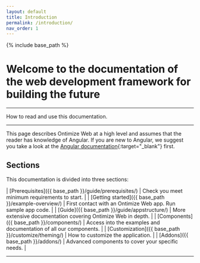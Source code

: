 ```yaml
---
layout: default
title: Introduction
permalink: /introduction/
nav_order: 1
---
```


{% include base_path %}

# Welcome to the documentation of the web development framework for building the future

---

How to read and use this documentation.

---
This page describes Ontimize Web at a high level and assumes that the reader has knowledge of Angular. If you are new to Angular, we suggest you take a look at the [Angular documentation](https://angular.io/docs/ts/latest/){:target="_blank"} first.


## Sections

This documentation is divided into three sections:

| [Prerequisites]({{ base_path }}/guide/prerequisites/)   | Check you meet minimum requirements to start.   |
| [Getting started]({{ base_path }}/example-overview/)  | First contact with an Ontimize Web app. Run sample app code.    |
| [Guide]({{ base_path }}/guide/appstructure/)  | More extensive documentation covering Ontimize Web in depth.    |
| [Components]({{ base_path }}/components/) | Access into the examples and documentation of all our components.   |
| [Customization]({{ base_path }}/customize/theming/) | How to customize the application.   |
| [Addons]({{ base_path }}/addons/) | Advanced components to cover your specific needs.   |

---
